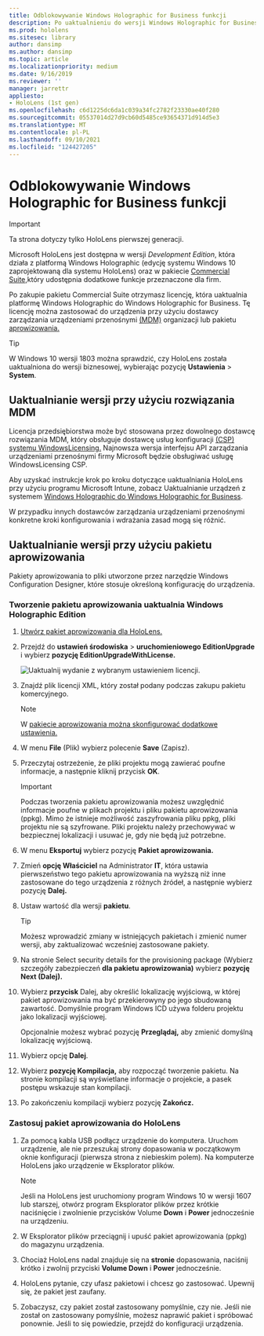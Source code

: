```yaml
---
title: Odblokowywanie Windows Holographic for Business funkcji
description: Po uaktualnieniu do wersji Windows Holographic for Business HoloLens dodatkowe funkcje, które są przeznaczone dla firm.
ms.prod: hololens
ms.sitesec: library
author: dansimp
ms.author: dansimp
ms.topic: article
ms.localizationpriority: medium
ms.date: 9/16/2019
ms.reviewer: ''
manager: jarrettr
appliesto:
- HoloLens (1st gen)
ms.openlocfilehash: c6d1225dc6da1c039a34fc2782f23330ae40f280
ms.sourcegitcommit: 05537014d27d9cb60d5485ce93654371d914d5e3
ms.translationtype: MT
ms.contentlocale: pl-PL
ms.lasthandoff: 09/10/2021
ms.locfileid: "124427205"
---
```

# <a name="unlock-windows-holographic-for-business-features"></a>Odblokowywanie Windows Holographic for Business funkcji

> [!IMPORTANT]
> Ta strona dotyczy tylko HoloLens pierwszej generacji.

Microsoft HoloLens jest dostępna w wersji *Development Edition*, która działa z platformą Windows Holographic (edycję systemu Windows 10 zaprojektowaną dla systemu HoloLens) oraz w pakiecie [Commercial Suite,](hololens-commercial-features.md)który udostępnia dodatkowe funkcje przeznaczone dla firm.

Po zakupie pakietu Commercial Suite otrzymasz licencję, która uaktualnia platformę Windows Holographic do Windows Holographic for Business. Tę licencję można zastosować do urządzenia przy użyciu dostawcy zarządzania urządzeniami przenośnymi [(MDM)](#edition-upgrade-by-using-mdm) organizacji lub pakietu [aprowizowania.](#edition-upgrade-by-using-a-provisioning-package)

> [!TIP]
> W Windows 10 wersji 1803 można sprawdzić, czy HoloLens została uaktualniona do wersji biznesowej, wybierając pozycję **Ustawienia**  >  **System**.

## <a name="edition-upgrade-by-using-mdm"></a>Uaktualnianie wersji przy użyciu rozwiązania MDM

Licencja przedsiębiorstwa może być stosowana przez dowolnego dostawcę rozwiązania MDM, który obsługuje dostawcę usług konfiguracji [(CSP) systemu WindowsLicensing.](https://msdn.microsoft.com/library/windows/hardware/dn904983.aspx) Najnowsza wersja interfejsu API zarządzania urządzeniami przenośnymi firmy Microsoft będzie obsługiwać usługę WindowsLicensing CSP.

Aby uzyskać instrukcje krok po kroku dotyczące uaktualniania HoloLens przy użyciu programu Microsoft Intune, zobacz Uaktualnianie urządzeń z systemem [Windows Holographic do Windows Holographic for Business](/intune/holographic-upgrade).

 W przypadku innych dostawców zarządzania urządzeniami przenośnymi konkretne kroki konfigurowania i wdrażania zasad mogą się różnić.

## <a name="edition-upgrade-by-using-a-provisioning-package"></a>Uaktualnianie wersji przy użyciu pakietu aprowizowania

Pakiety aprowizowania to pliki utworzone przez narzędzie Windows Configuration Designer, które stosuje określoną konfigurację do urządzenia.

### <a name="create-a-provisioning-package-that-upgrades-the-windows-holographic-edition"></a>Tworzenie pakietu aprowizowania uaktualnia Windows Holographic Edition

1. [Utwórz pakiet aprowizowania dla HoloLens.](hololens-provisioning.md)
1. Przejdź do **ustawień środowiska**  >  **uruchomieniowego EditionUpgrade** i wybierz **pozycję EditionUpgradeWithLicense.**

    ![Uaktualnij wydanie z wybranym ustawieniem licencji.](images/icd1.png)

1. Znajdź plik licencji XML, który został podany podczas zakupu pakietu komercyjnego.

    > [!NOTE]
    > W [pakiecie aprowizowania można skonfigurować dodatkowe ustawienia.](hololens-provisioning.md)

1. W menu **File** (Plik) wybierz polecenie **Save** (Zapisz). 

1. Przeczytaj ostrzeżenie, że pliki projektu mogą zawierać poufne informacje, a następnie kliknij przycisk **OK**.

    > [!IMPORTANT]
    > Podczas tworzenia pakietu aprowizowania możesz uwzględnić informacje poufne w plikach projektu i pliku pakietu aprowizowania (ppkg). Mimo że istnieje możliwość zaszyfrowania pliku ppkg, pliki projektu nie są szyfrowane. Pliki projektu należy przechowywać w bezpiecznej lokalizacji i usuwać je, gdy nie będą już potrzebne.

1. W menu **Eksportuj** wybierz pozycję **Pakiet aprowizowania.**

1. Zmień **opcję Właściciel** na Administrator **IT**, która ustawia pierwszeństwo tego pakietu aprowizowania na wyższą niż inne zastosowane do tego urządzenia z różnych źródeł, a następnie wybierz pozycję **Dalej.**

1. Ustaw wartość dla wersji **pakietu**.

    > [!TIP]
    > Możesz wprowadzić zmiany w istniejących pakietach i zmienić numer wersji, aby zaktualizować wcześniej zastosowane pakiety.

1. Na stronie Select security details for the provisioning package (Wybierz szczegóły zabezpieczeń **dla pakietu aprowizowania)** wybierz **pozycję Next (Dalej).**

1. Wybierz **przycisk** Dalej, aby określić lokalizację wyjściową, w której pakiet aprowizowania ma być przekierowyny po jego sbudowaną zawartość. Domyślnie program Windows ICD używa folderu projektu jako lokalizacji wyjściowej.

    Opcjonalnie możesz wybrać pozycję **Przeglądaj,** aby zmienić domyślną lokalizację wyjściową.

1. Wybierz opcję **Dalej**.

1. Wybierz **pozycję Kompilacja,** aby rozpocząć tworzenie pakietu. Na stronie kompilacji są wyświetlane informacje o projekcie, a pasek postępu wskazuje stan kompilacji.

1. Po zakończeniu kompilacji wybierz pozycję **Zakończ.**

### <a name="apply-the-provisioning-package-to-hololens"></a>Zastosuj pakiet aprowizowania do HoloLens

1. Za pomocą kabla USB podłącz urządzenie do komputera. Uruchom urządzenie, ale nie przeszukaj strony dopasowania w początkowym oknie konfiguracji (pierwsza strona z niebieskim polem).  Na komputerze HoloLens jako urządzenie w Eksplorator plików.

    > [!NOTE]
    > Jeśli na HoloLens jest uruchomiony program Windows 10 w wersji 1607 lub starszej, otwórz program Eksplorator plików przez krótkie naciśnięcie i zwolnienie przycisków Volume **Down** i **Power** jednocześnie na urządzeniu.

1. W Eksplorator plików przeciągnij i upuść pakiet aprowizowania (ppkg) do magazynu urządzenia.

1. Chociaż HoloLens nadal znajduje się na **stronie** dopasowania, naciśnij krótko i zwolnij przyciski **Volume Down** i **Power** jednocześnie.

1. HoloLens pytanie, czy ufasz pakietowi i chcesz go zastosować. Upewnij się, że pakiet jest zaufany.

1. Zobaczysz, czy pakiet został zastosowany pomyślnie, czy nie. Jeśli nie został on zastosowany pomyślnie, możesz naprawić pakiet i spróbować ponownie. Jeśli to się powiedzie, przejdź do konfiguracji urządzenia.
